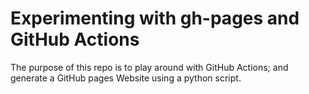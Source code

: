 # Experimenting with gh-pages and GitHub Actions

The purpose of this repo is to play around with GitHub Actions; and generate
a GitHub pages Website using a python script.

